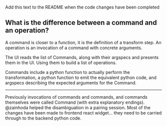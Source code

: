 Add this text to the README when the code changes have been completed


## What is the difference between a command and an operation?
A command is closer to a function, it is the definition of a transform step.  An operation is an invocation of a command with concrete arguments.

The UI reads the list of Commands, along with their argspecs and presents them in the UI.  Using them to build a list of operations.

Commands include a python function to actually perform the transformation, a python function to emit the equivalent python code, and argspecs describing the expected arguments for the Command.

---
Previously invocations of commands and commands, and commands themselves were called Command (with extra explanatory endings).  @zainhoda helped the disambiguation in a pairing session.  Most of the changes have been made to frontend react widget... they need to be carried through to the backend python code.
